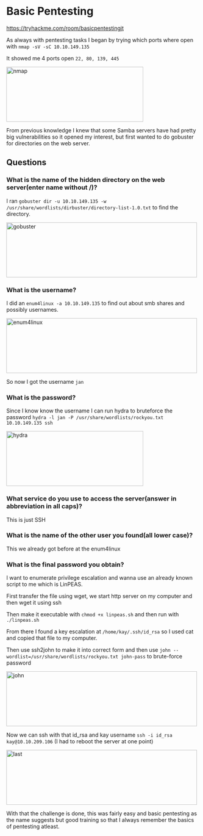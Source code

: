 # Basic Pentesting

https://tryhackme.com/room/basicpentestingjt

As always with pentesting tasks I began by trying which ports where open with ```nmap -sV -sC 10.10.149.135```

It showed me 4 ports open ```22, 80, 139, 445```

<img width="359" height="144" alt="nmap" src="https://github.com/user-attachments/assets/39420d26-8dc2-4c9f-aa75-b84926419b1a" />

From previous knowledge I knew that some Samba servers have had pretty big vulnerabilities so it opened my interest, but first wanted to do gobuster for directories on the web server.

## Questions

### What is the name of the hidden directory on the web server(enter name without /)?

I ran ```gobuster dir -u 10.10.149.135 -w /usr/share/wordlists/dirbuster/directory-list-1.0.txt``` to find the directory.

<img width="500" height="144" alt="gobuster" src="https://github.com/user-attachments/assets/76cd13c3-8f03-4192-969c-849fd4e11996" />

### What is the username?

I did an ```enum4linux -a 10.10.149.135``` to find out about smb shares and possibly usernames.

<img width="500" height="144" alt="enum4linux" src="https://github.com/user-attachments/assets/99ac3896-fed1-461a-8ff3-6c7235cb5987" />

So now I got the username ```jan```

### What is the password?

Since I know know the username I can run hydra to bruteforce the password ```hydra -l jan -P /usr/share/wordlists/rockyou.txt 10.10.149.135 ssh```

<img width="359" height="144" alt="hydra" src="https://github.com/user-attachments/assets/bd161c74-b61d-441f-942d-264971eec568" />

### What service do you use to access the server(answer in abbreviation in all caps)?

This is just SSH

### What is the name of the other user you found(all lower case)?

This we already got before at the enum4linux

### What is the final password you obtain?

I want to enumerate privilege escalation and wanna use an already known script to me which is LinPEAS. 

First transfer the file using wget, we start http server on my computer and then wget it using ssh

Then make it executable with ```chmod +x linpeas.sh``` and then run with ```./linpeas.sh```

From there I found a key escalation at ```/home/kay/.ssh/id_rsa``` so I used cat and copied that file to my computer.

Then use ssh2john to make it into correct form and then use ```john --wordlist=/usr/share/wordlists/rockyou.txt john-pass``` to brute-force password

<img width="500" height="144" alt="john" src="https://github.com/user-attachments/assets/289f7348-b78a-4e12-b1a3-81059193abd2" />

Now we can ssh with that id_rsa and kay username ```ssh -i id_rsa kay@10.10.209.106``` (I had to reboot the server at one point)

<img width="500" height="144" alt="last" src="https://github.com/user-attachments/assets/5a1e60b5-b792-4b73-90c4-626d690c6237" />

With that the challenge is done, this was fairly easy and basic pentesting as the name suggests but good training so that I always remember the basics of pentesting atleast.
